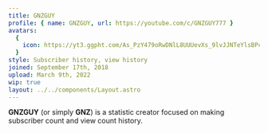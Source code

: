 ```yaml
---
title: GNZGUY
profile: { name: GNZGUY, url: https://youtube.com/c/GNZGUY777 }
avatars:
  {
    icon: https://yt3.ggpht.com/As_PzY479oRwDNlL8UUUevXs_9lvJJNTeYlsBPcg0HAc1_CcbV70q4a9WMMJcXBm71AH2OyqG1U=s200-c-k-c0x00ffffff-no-rj,
  }
style: Subscriber history, view history
joined: September 17th, 2018
upload: March 9th, 2022
wip: true
layout: ../../components/Layout.astro
---
```


**GNZGUY** (or simply **GNZ**) is a statistic creator focused on making subscriber count and view count history.
